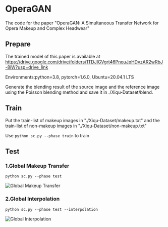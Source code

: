 # OperaGAN
The code for the paper "OperaGAN: A Simultaneous Transfer Network for Opera Makeup and Complex Headwear"
## Prepare
The trained model of this paper is available at https://drive.google.com/drive/folders/1TDJIGVgrt46PnouJpHDvzAR2wRbJ-8iW?usp=drive_link

Environments:python=3.8, pytorch=1.6.0, Ubuntu=20.04.1 LTS

Generate the blending result of the source image and the reference image using the Poisson blending method and save it in ./Xiqu-Dataset/blend. 
## Train
Put the train-list of makeup images in "./Xiqu-Dataset/makeup.txt" and the train-list of non-makeup images in "./Xiqu-Dataset/non-makeup.txt"

Use `python sc.py --phase train` to train
## Test
### 1.Global Makeup Transfer
`python sc.py --phase test`

![Global Makeup Transfer](https://github.com/)
### 2.Global Interpolation
`python sc.py --phase test --interpolation`

![Global Interpolation](https://github.com/)

